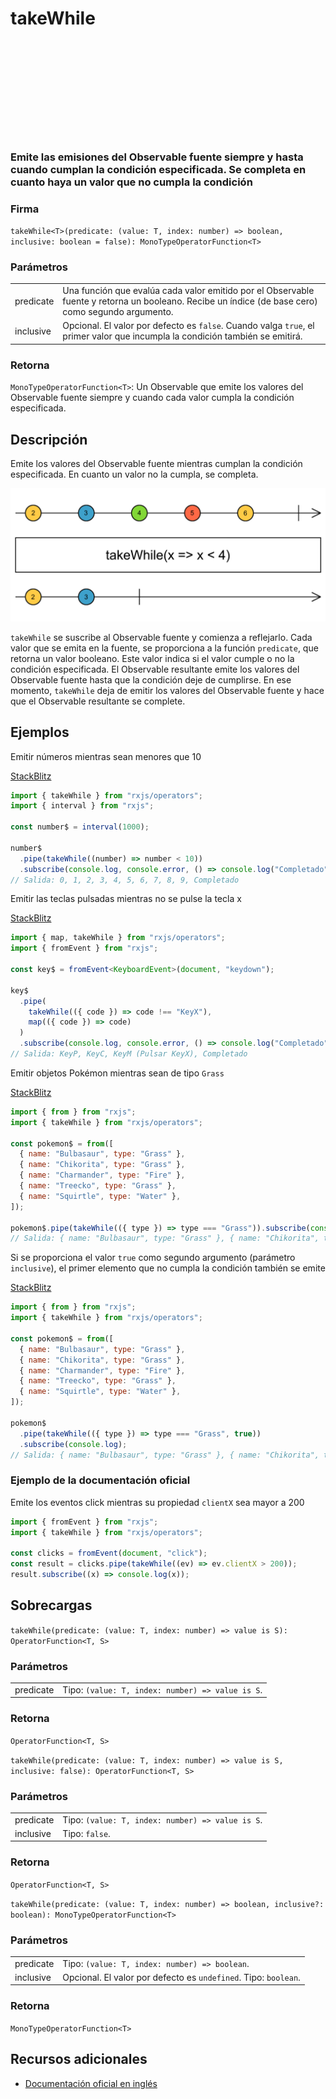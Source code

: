 <div class="page-heading">

# takeWhile

<a target="_blank" href="https://github.com/ReactiveX/rxjs/blob/master/src/internal/operators/takeWhile.ts">
<svg>
  <use xlink:href="/assets/icons/github.svg#github"></use>
</svg>
</a>
</div>

### Emite las emisiones del Observable fuente siempre y hasta cuando cumplan la condición especificada. Se completa en cuanto haya un valor que no cumpla la condición

### Firma

`takeWhile<T>(predicate: (value: T, index: number) => boolean, inclusive: boolean = false): MonoTypeOperatorFunction<T>`

### Parámetros

<table>
<tr><td>predicate</td><td>Una función que evalúa cada valor emitido por el Observable fuente y retorna un booleano. Recibe un índice (de base cero) como segundo argumento.</td></tr>
<tr><td>inclusive</td><td>Opcional. El valor por defecto es <code>false</code>.
Cuando valga <code>true</code>, el primer valor que incumpla la condición también se emitirá.</td></tr>
</table>

### Retorna

`MonoTypeOperatorFunction<T>`: Un Observable que emite los valores del Observable fuente siempre y cuando cada valor cumpla la condición especificada.

## Descripción

Emite los valores del Observable fuente mientras cumplan la condición especificada. En cuanto un valor no la cumpla, se completa.

<img src="assets/images/marble-diagrams/filtering/takeWhile.png" alt="Diagrama de canicas del operador takeWhile">

`takeWhile` se suscribe al Observable fuente y comienza a reflejarlo. Cada valor que se emita en la fuente, se proporciona a la función `predicate`, que retorna un valor booleano. Este valor indica si el valor cumple o no la condición especificada. El Observable resultante emite los valores del Observable fuente hasta que la condición deje de cumplirse. En ese momento, `takeWhile` deja de emitir los valores del Observable fuente y hace que el Observable resultante se complete.

## Ejemplos

Emitir números mientras sean menores que 10

[StackBlitz](https://stackblitz.com/edit/rxjs-takewhile-1?file=index.ts)

```javascript
import { takeWhile } from "rxjs/operators";
import { interval } from "rxjs";

const number$ = interval(1000);

number$
  .pipe(takeWhile((number) => number < 10))
  .subscribe(console.log, console.error, () => console.log("Completado"));
// Salida: 0, 1, 2, 3, 4, 5, 6, 7, 8, 9, Completado
```

Emitir las teclas pulsadas mientras no se pulse la tecla x

[StackBlitz](https://stackblitz.com/edit/rxjs-takewhile-2?file=index.ts)

```typescript
import { map, takeWhile } from "rxjs/operators";
import { fromEvent } from "rxjs";

const key$ = fromEvent<KeyboardEvent>(document, "keydown");

key$
  .pipe(
    takeWhile(({ code }) => code !== "KeyX"),
    map(({ code }) => code)
  )
  .subscribe(console.log, console.error, () => console.log("Completado"));
// Salida: KeyP, KeyC, KeyM (Pulsar KeyX), Completado
```

Emitir objetos Pokémon mientras sean de tipo `Grass`

[StackBlitz](https://stackblitz.com/edit/rxjs-takewhile-3?file=index.ts)

```javascript
import { from } from "rxjs";
import { takeWhile } from "rxjs/operators";

const pokemon$ = from([
  { name: "Bulbasaur", type: "Grass" },
  { name: "Chikorita", type: "Grass" },
  { name: "Charmander", type: "Fire" },
  { name: "Treecko", type: "Grass" },
  { name: "Squirtle", type: "Water" },
]);

pokemon$.pipe(takeWhile(({ type }) => type === "Grass")).subscribe(console.log);
// Salida: { name: "Bulbasaur", type: "Grass" }, { name: "Chikorita", type: "Grass" }
```

Si se proporciona el valor `true` como segundo argumento (parámetro `inclusive`), el primer elemento que no cumpla la condición también se emite

[StackBlitz](https://stackblitz.com/edit/rxjs-takewhile-4?file=index.ts)

```javascript
import { from } from "rxjs";
import { takeWhile } from "rxjs/operators";

const pokemon$ = from([
  { name: "Bulbasaur", type: "Grass" },
  { name: "Chikorita", type: "Grass" },
  { name: "Charmander", type: "Fire" },
  { name: "Treecko", type: "Grass" },
  { name: "Squirtle", type: "Water" },
]);

pokemon$
  .pipe(takeWhile(({ type }) => type === "Grass", true))
  .subscribe(console.log);
// Salida: { name: "Bulbasaur", type: "Grass" }, { name: "Chikorita", type: "Grass" }, { name: "Charmander", type: "Fire" }
```

### Ejemplo de la documentación oficial

Emite los eventos click mientras su propiedad `clientX` sea mayor a 200

```javascript
import { fromEvent } from "rxjs";
import { takeWhile } from "rxjs/operators";

const clicks = fromEvent(document, "click");
const result = clicks.pipe(takeWhile((ev) => ev.clientX > 200));
result.subscribe((x) => console.log(x));
```

## Sobrecargas

`takeWhile(predicate: (value: T, index: number) => value is S): OperatorFunction<T, S>`

### Parámetros

<table>
<tr><td>predicate</td><td>Tipo: <code>(value: T, index: number) => value is S</code>.</td></tr>
</table>

### Retorna

`OperatorFunction<T, S>`

`takeWhile(predicate: (value: T, index: number) => value is S, inclusive: false): OperatorFunction<T, S>`

### Parámetros

<table>
<tr><td>predicate</td><td>Tipo: <code>(value: T, index: number) => value is S</code>.</td></tr>
<tr><td>inclusive</td><td>Tipo: <code>false</code>.</td></tr>
</table>

### Retorna

`OperatorFunction<T, S>`

`takeWhile(predicate: (value: T, index: number) => boolean, inclusive?: boolean): MonoTypeOperatorFunction<T>`

### Parámetros

<table>
<tr><td>predicate</td><td>Tipo: <code>(value: T, index: number) => boolean</code>.</td></tr>
<tr><td>inclusive</td><td>Opcional. El valor por defecto es <code>undefined</code>.
Tipo: <code>boolean</code>.</td></tr>
</table>

### Retorna

`MonoTypeOperatorFunction<T>`

## Recursos adicionales

- [Documentación oficial en inglés](https://rxjs-dev.firebaseapp.com/api/operators/takeWhile)

